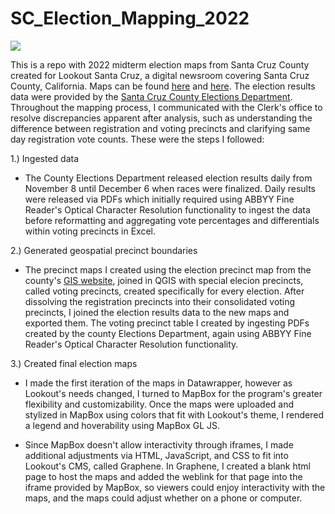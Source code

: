 # SC_Election_Mapping_2022

<img src="https://cms.lookout.co/_preview?_cms.db.previewId=00000185-07fd-da20-afed-1ffdc0d80000&_date=" style= "height=60; width=60" >  

This is a repo with 2022 midterm election maps from Santa Cruz County created for Lookout Santa Cruz, a digital newsroom covering Santa Cruz County, California. Maps can be found [here](https://lookout.co/santacruz/election-2022/story/2022-12-09/santa-cruz-how-did-your-neighborhood-vote-in-these-three-2022-races) and [here](https://lookout.co/santacruz/election-2022/story/2022-11-28/voter-turnout-fell-by-10-points-in-santa-cruz-county-and-more-in-surrounding-counties). The election results data were provided by the [Santa Cruz County Elections Department](https://www.votescount.us/). Throughout the mapping process, I communicated with the Clerk's office to resolve discrepancies apparent after analysis, such as understanding the difference between registration and voting precincts and clarifying same day registration vote counts. These were the steps I followed:

1.) Ingested data

 - The County Elections Department released election results daily from November 8 until December 6 when races were finalized. Daily results were released via PDFs which initially required using ABBYY Fine Reader's Optical Character Resolution functionality to ingest the data before reformatting and aggregating vote percentages and differentials within voting precincts in Excel. 

2.) Generated geospatial precinct boundaries

 - The precinct maps I created using the election precinct map from the county's [GIS website](https://gis.santacruzcounty.us/), joined in QGIS with special elecion precincts, called voting precincts, created specifically for every election. After dissolving the registration precincts into their consolidated voting precincts, I joined the election results data to the new maps and exported them. The voting precinct table I created by ingesting PDFs created by the county Elections Department, again using ABBYY Fine Reader's Optical Character Resolution functionality.  

3.) Created final election maps

- I made the first iteration of the maps in Datawrapper, however as Lookout's needs changed, I turned to MapBox for the program's greater flexibility and customizability. Once the maps were uploaded and stylized in MapBox using colors that fit with Lookout's theme, I rendered a legend and hoverability using MapBox GL JS.

- Since MapBox doesn't allow interactivity through iframes, I made additional adjustments via HTML, JavaScript, and CSS to fit into Lookout's CMS, called Graphene. In Graphene, I created a blank html page to host the maps and added the weblink for that page into the iframe provided by MapBox, so viewers could enjoy interactivity with the maps, and the maps could adjust whether on a phone or computer. 
